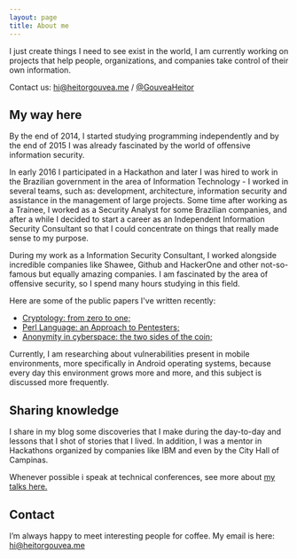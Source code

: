 ```yaml
---
layout: page
title: About me
---
```


I just create things I need to see exist in the world, I am currently working on projects that help people, organizations, and companies take control of their own information.

Contact us: [hi@heitorgouvea.me](mailto:hi@heitorgouvea.me) / [@GouveaHeitor](https://twitter.com/GouveaHeitor)

## My way here

By the end of 2014, I started studying programming independently and by the end of 2015 I was already fascinated by the world of offensive information security.

In early 2016 I participated in a Hackathon and later I was hired to work in the Brazilian government in the area of ​​Information Technology - I worked in several teams, such as: development, architecture, information security and assistance in the management of large projects. Some time after working as a Trainee, I worked as a Security Analyst for some Brazilian companies, and after a while I decided to start a career as an Independent Information Security Consultant so that I could concentrate on things that really made sense to my purpose.

During my work as a Information Security Consultant, I worked alongside incredible companies like Shawee, Github and HackerOne and other not-so-famous but equally amazing companies. I am fascinated by the area of ​​offensive security, so I spend many hours studying in this field.

Here are some of the public papers I've written recently:

- [Cryptology: from zero to one;](#)
- [Perl Language: an Approach to Pentesters;](#)
- [Anonymity in cyberspace: the two sides of the coin;](#)

Currently, I am researching about vulnerabilities present in mobile environments, more specifically in Android operating systems, because every day this environment grows more and more, and this subject is discussed more frequently.

## Sharing knowledge

I share in my blog some discoveries that I make during the day-to-day and lessons that I shot of stories that I lived. In addition, I was a mentor in Hackathons organized by companies like IBM and even by the City Hall of Campinas.

Whenever possible i speak at technical conferences, see more about [my talks here.](/talks)

## Contact

I’m always happy to meet interesting people for coffee. My email is here: [hi@heitorgouvea.me](mailto:hi@heitorgouvea.me)
